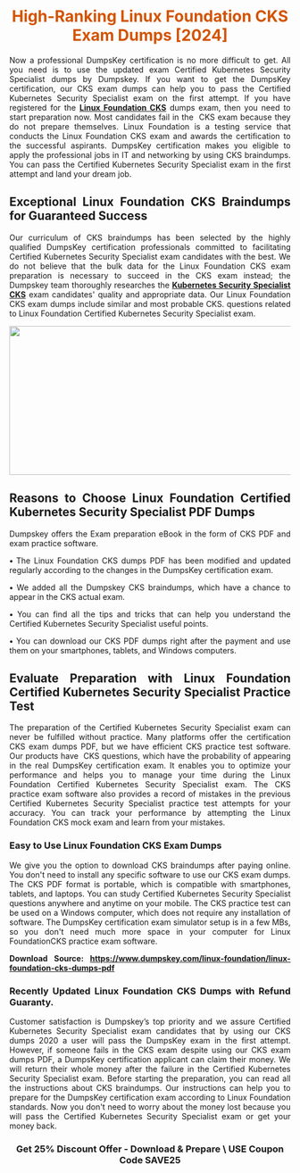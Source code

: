 <h1 style="text-align: center;"><span style="color:#d35400;"><strong>High-Ranking Linux Foundation CKS Exam Dumps [2024]</strong></span></h1>

<p style="text-align: justify;">Now a professional DumpsKey certification is no more difficult to get. All you need is to use the updated exam Certified Kubernetes Security Specialist dumps by Dumpskey. If you want to get the DumpsKey certification, our CKS exam dumps can help you to pass the Certified Kubernetes Security Specialist exam on the first attempt. If you have registered for the <a href="https://www.dumpskey.com/how-to-pass-linux-foundation-certification-exam"><strong>Linux Foundation CKS</strong></a> dumps exam, then you need to start preparation now. Most candidates fail in the  CKS exam because they do not prepare themselves. Linux Foundation is a testing service that conducts the Linux Foundation CKS exam and awards the certification to the successful aspirants. DumpsKey certification makes you eligible to apply the professional jobs in IT and networking by using CKS braindumps. You can pass the Certified Kubernetes Security Specialist exam in the first attempt and land your dream job.</p>

<h2 style="text-align: justify;"><strong>Exceptional Linux Foundation CKS</strong><strong> Braindumps for Guaranteed Success</strong></h2>

<p style="text-align: justify;">Our curriculum of CKS braindumps has been selected by the highly qualified DumpsKey certification professionals committed to facilitating Certified Kubernetes Security Specialist exam candidates with the best. We do not believe that the bulk data for the Linux Foundation CKS exam preparation is necessary to succeed in the CKS exam instead; the Dumpskey team thoroughly researches the <a href="https://www.dumpskey.com/linux-foundation/kubernetes-security-specialist-dumps"><strong>Kubernetes Security Specialist CKS</strong></a> exam candidates' quality and appropriate data. Our Linux Foundation CKS exam dumps include similar and most probable CKS. questions related to Linux Foundation Certified Kubernetes Security Specialist exam.</p>

<p style="text-align: center;"><img src="https://i.imgur.com/f7qNPQv.jpg" style="height: 267px; width: 700px;" /></p>

<h2 style="text-align: justify;"><strong>Reasons to Choose Linux Foundation Certified Kubernetes Security Specialist PDF Dumps </strong></h2>

<p style="text-align: justify;">Dumpskey offers the Exam preparation eBook in the form of CKS PDF and exam practice software.</p>

<p style="text-align: justify;"><strong>• </strong>The Linux Foundation CKS dumps PDF has been modified and updated regularly according to the changes in the DumpsKey certification exam.</p>

<p style="text-align: justify;"><strong>•</strong> We added all the Dumpskey CKS braindumps, which have a chance to appear in the CKS actual exam.</p>

<p style="text-align: justify;"><strong>•</strong> You can find all the tips and tricks that can help you understand the Certified Kubernetes Security Specialist useful points.</p>

<p style="text-align: justify;"><strong>•</strong> You can download our CKS PDF dumps right after the payment and use them on your smartphones, tablets, and Windows computers.</p>

<h2 style="text-align: justify;"><strong><strong>Evaluate Preparation with </strong>Linux Foundation Certified Kubernetes Security Specialist<strong> Practice Test </strong></strong></h2>

<p style="text-align: justify;">The preparation of the Certified Kubernetes Security Specialist exam can never be fulfilled without practice. Many platforms offer the certification CKS exam dumps PDF, but we have efficient CKS practice test software. Our products have  CKS questions, which have the probability of appearing in the real DumpsKey certification exam. It enables you to optimize your performance and helps you to manage your time during the Linux Foundation Certified Kubernetes Security Specialist exam. The CKS practice exam software also provides a record of mistakes in the previous Certified Kubernetes Security Specialist practice test attempts for your accuracy. You can track your performance by attempting the Linux Foundation CKS mock exam and learn from your mistakes.</p>

<h3 style="text-align: justify;"><strong>Easy to Use Linux Foundation CKS Exam Dumps </strong></h3>

<p style="text-align: justify;">We give you the option to download CKS braindumps after paying online. You don't need to install any specific software to use our CKS exam dumps. The CKS PDF format is portable, which is compatible with smartphones, tablets, and laptops. You can study Certified Kubernetes Security Specialist questions anywhere and anytime on your mobile. The CKS practice test can be used on a Windows computer, which does not require any installation of software. The DumpsKey certification exam simulator setup is in a few MBs, so you don't need much more space in your computer for Linux FoundationCKS practice exam software.</p>

<p style="text-align: justify;"><strong>Download Source: <a href="https://www.dumpskey.com/linux-foundation/linux-foundation-cks-dumps-pdf">https://www.dumpskey.com/linux-foundation/linux-foundation-cks-dumps-pdf</a></strong></p>

<h3 style="text-align: justify;"><strong>Recently Updated Linux Foundation CKS Dumps with Refund Guaranty.</strong></h3>

<p style="text-align: justify;">Customer satisfaction is Dumpskey’s top priority and we assure Certified Kubernetes Security Specialist exam candidates that by using our CKS dumps 2020 a user will pass the DumpsKey exam in the first attempt. However, if someone fails in the CKS exam despite using our CKS exam dumps PDF, a DumpsKey certification applicant can claim their money. We will return their whole money after the failure in the Certified Kubernetes Security Specialist exam. Before starting the preparation, you can read all the instructions about CKS braindumps. Our instructions can help you to prepare for the DumpsKey certification exam according to Linux Foundation standards. Now you don't need to worry about the money lost because you will pass the Certified Kubernetes Security Specialist exam or get your money back.</p>

<h3 style="text-align: center;"><strong>Get 25% Discount Offer - Download & Prepare \ USE Coupon Code SAVE25</strong></h3>

